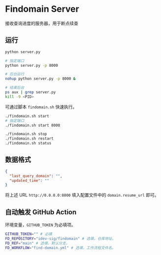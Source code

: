 # Findomain Server

接收查询进度的服务器，用于断点续查

## 运行
```bash
python server.py

# 指定端口
python server.py -p 8000

# 后台运行
nohup python server.py -p 8000 &

# 结束后台
ps aux | grep server.py
kill -9 <PID>
```

可通过脚本 `findomain.sh` 快速执行。
```bash
./findomain.sh start
# 指定端口
./findomain.sh start 8000

./findomain.sh stop
./findomain.sh restart
./findomain.sh status
```

## 数据格式
```json
{
  "last_query_domain": "",
  "updated_time": ""
}
```

将上述 URL `http://0.0.0.0:8000` 填入配置文件中的 ``domain.resume_url`` 即可。

## 自动触发 GitHub Action

环境变量，`GITHUB_TOKEN` 为必填项。
```bash
GITHUB_TOKEN="" # 必填
FD_REPOSITORY="idev-sig/findomain" # 选填，仓库地址。
FD_REF="main" # 选填，默认分支。
FD_WORKFLOW="find-domain.yml" # 选填，工作流程文件名。
```
